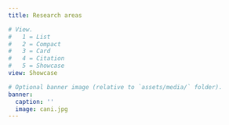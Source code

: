 ```yaml
---
title: Research areas

# View.
#   1 = List
#   2 = Compact
#   3 = Card
#   4 = Citation
#   5 = Showcase
view: Showcase

# Optional banner image (relative to `assets/media/` folder).
banner:
  caption: ''
  image: cani.jpg
---
```

